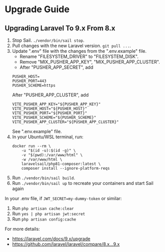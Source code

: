 # Upgrade Guide

## Upgrading Laravel To 9.x From 8.x

1. Stop Sail. `./vendor/bin/sail stop`.
2. Pull changes with the new Laravel version. `git pull ...`.
3. Update ".env" file with the changes from the ".env.example" file.
    - Rename "FILESYSTEM_DRIVER" to "FILESYSTEM_DISK".
    - Remove "MIX_PUSHER_APP_KEY", "MIX_PUSHER_APP_CLUSTER".
    - After "PUSHER_APP_SECRET", add
    ```
    PUSHER_HOST=
    PUSHER_PORT=443
    PUSHER_SCHEME=https
    ```
    After "PUSHER_APP_CLUSTER", add
    ```
    VITE_PUSHER_APP_KEY="${PUSHER_APP_KEY}"
    VITE_PUSHER_HOST="${PUSHER_HOST}"
    VITE_PUSHER_PORT="${PUSHER_PORT}"
    VITE_PUSHER_SCHEME="${PUSHER_SCHEME}"
    VITE_PUSHER_APP_CLUSTER="${PUSHER_APP_CLUSTER}"
    ```
    See ".env.example" file.
4. In your Ubuntu/WSL terminal, run:
    ```
    docker run --rm \
        -u "$(id -u):$(id -g)" \
        -v "$(pwd):/var/www/html" \
        -w /var/www/html \
        laravelsail/php81-composer:latest \
        composer install --ignore-platform-reqs
    ```
5. Run `./vendor/bin/sail build`.
6. Run `./vendor/bin/sail up` to recreate your containers and start Sail again

In your .env file, if `JWT_SECRET=my-dummy-token` or similar:
1. Run `php artisan cache:clear`
2. Run `yes | php artisan jwt:secret`
3. Run `php artisan config:cache`

For more details:

- https://laravel.com/docs/9.x/upgrade
- https://github.com/laravel/laravel/compare/8.x...9.x
